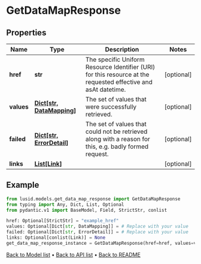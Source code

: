 # GetDataMapResponse

## Properties
Name | Type | Description | Notes
------------ | ------------- | ------------- | -------------
**href** | **str** | The specific Uniform Resource Identifier (URI) for this resource at the requested effective and asAt datetime. | [optional] 
**values** | [**Dict[str, DataMapping]**](DataMapping.md) | The set of values that were successfully retrieved. | [optional] 
**failed** | [**Dict[str, ErrorDetail]**](ErrorDetail.md) | The set of values that could not be retrieved along with a reason for this, e.g. badly formed request. | [optional] 
**links** | [**List[Link]**](Link.md) |  | [optional] 
## Example

```python
from lusid.models.get_data_map_response import GetDataMapResponse
from typing import Any, Dict, List, Optional
from pydantic.v1 import BaseModel, Field, StrictStr, conlist

href: Optional[StrictStr] = "example_href"
values: Optional[Dict[str, DataMapping]] = # Replace with your value
failed: Optional[Dict[str, ErrorDetail]] = # Replace with your value
links: Optional[conlist(Link)] = None
get_data_map_response_instance = GetDataMapResponse(href=href, values=values, failed=failed, links=links)

```

[Back to Model list](../README.md#documentation-for-models) &#8226; [Back to API list](../README.md#documentation-for-api-endpoints) &#8226; [Back to README](../README.md)

